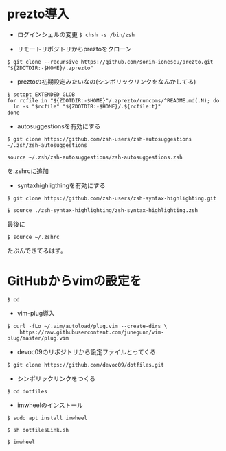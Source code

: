 # prezto導入

- ログインシェルの変更
```$ chsh -s /bin/zsh```

- リモートリポジトリからpreztoをクローン
```
$ git clone --recursive https://github.com/sorin-ionescu/prezto.git "${ZDOTDIR:-$HOME}/.zprezto" 
```

- preztoの初期設定みたいなの(シンボリックリンクをなんかしてる)
```
$ setopt EXTENDED_GLOB
for rcfile in "${ZDOTDIR:-$HOME}"/.zprezto/runcoms/^README.md(.N); do
  ln -s "$rcfile" "${ZDOTDIR:-$HOME}/.${rcfile:t}"
done
```

- autosuggestionsを有効にする
```
$ git clone https://github.com/zsh-users/zsh-autosuggestions ~/.zsh/zsh-autosuggestions
```
```
source ~/.zsh/zsh-autosuggestions/zsh-autosuggestions.zsh
```
を.zshrcに追加


- syntaxhighligthingを有効にする
```
$ git clone https://github.com/zsh-users/zsh-syntax-highlighting.git
```

```
$ source ./zsh-syntax-highlighting/zsh-syntax-highlighting.zsh
```
最後に
```
$ source ~/.zshrc
```
たぶんできてるはず。

# GitHubからvimの設定を

```
$ cd
```
- vim-plug導入
```
$ curl -fLo ~/.vim/autoload/plug.vim --create-dirs \
    https://raw.githubusercontent.com/junegunn/vim-plug/master/plug.vim
```

- devoc09のリポジトリから設定ファイルとってくる
```
$ git clone https://github.com/devoc09/dotfiles.git
```

- シンボリックリンクをつくる
```
$ cd dotfiles
```
- imwheelのインストール
```
$ sudo apt install imwheel
```

```
$ sh dotfilesLink.sh
```

```
$ imwheel
```
